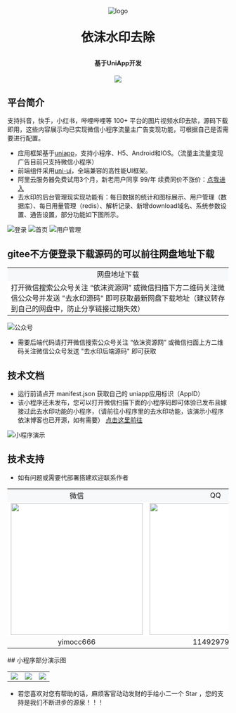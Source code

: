 <p align="center">
	<img alt="logo" src="https://img.eplusskin.com/uploads/20240730/log.png">
</p>
<h1 align="center" style="margin: 30px 0 30px; font-weight: bold;">依沫水印去除</h1>
<h4 align="center">基于UniApp开发</h4>
<p align="center">
	<img src="https://img.shields.io/github/license/mashape/apistatus.svg">
</p>

## 平台简介

支持抖音，快手，小红书，哔哩哔哩等 100+ 平台的图片视频水印去除，源码下载即用，这些内容展示均已实现微信小程序流量主广告变现功能，可根据自己是否需要进行配置。
* 应用框架基于[uniapp](https://uniapp.dcloud.net.cn/)，支持小程序、H5、Android和IOS。（流量主流量变现广告目前只支持微信小程序）
* 前端组件采用[uni-ui](https://github.com/dcloudio/uni-ui)，全端兼容的高性能UI框架。
* 阿里云服务器免费试用3个月，新老用户同享 99/年 续费同价不涨价：[点我进入](https://www.aliyun.com/daily-act/ecs/activity_selection?userCode=ua4mkdxk)
* 去水印的后台管理现实现功能有：每日数据的统计和图标展示、用户管理（数据库）、每日用量管理（redis）、解析记录、新增download域名、系统参数设置、通告设置，部分功能如下图所示。
<img src="https://img.eplusskin.com/uploads/20240730/shuiyinad1.png"  alt="登录"/>
<img src="https://img.eplusskin.com/uploads/20240730/shuiyinad2.png"  alt="首页"/>
<img src="https://img.eplusskin.com/uploads/20240730/shuiyinad3.png" alt="用户管理"/>

## gitee不方便登录下载源码的可以前往网盘地址下载
<table>
    <tr>
        <td align="center" bgcolor=#F6F8FA>网盘地址下载</td>
    </tr>
    <tr>
        <td bgcolor=#FFFFFF>打开微信搜索公众号关注 “依沫资源网” 或微信扫描下方二维码关注微信公众号并发送 "去水印源码" 即可获取最新网盘下载地址（建议转存到自己的网盘中，防止分享链接过期失效） </td>
    </tr>
</table>
<img src="https://img.eplusskin.com/uploads/20240730/gongzhonghao2.png" alt="公众号"/>

* 需要后端代码请打开微信搜索公众号关注 “依沫资源网” 或微信扫面上方二维码关注微信公众号发送 "去水印后端源码" 即可获取

## 技术文档

[//]: # (<img src="http://img.eplusskin.com/uploads/20240730/1715928722339.png">  QQ： 1149297946 或 微信：yimoziyuan666)
- 运行前请点开 manifest.json 获取自己的 uniapp应用标识（AppID）
- 该小程序还未发布，您可以打开微信扫描下面的小程序码即可体验已发布且嫁接过此去水印功能的小程序，（请前往小程序里的去水印功能，该演示小程序依沫博客也已开源，如有需要） [点击这里前往](https://gitee.com/ananyouu/yimo-resource-blog.git)

<img src="https://img.eplusskin.com/uploads/20240730/miniapp.jpg" alt="小程序演示"/>

## 技术支持

- 如有问题或需要代部署搭建欢迎联系作者

<table>
    <tr>
        <td align="center" bgcolor=#F6F8FA>微信</td>
        <td align="center" bgcolor=#F6F8FA>QQ</td>
    </tr>
    <tr>
        <td bgcolor=#FFFFFF><img width = "300" src="https://simgs.emoboy.vip/appimg/bigwx.png"/></td>
        <td bgcolor=#FFFFFF><img width = "300" src="https://img.eplusskin.com/uploads/20240730/qiuqiu3.png"/></td>
    </tr>
    <tr>
        <td align="center">yimocc666</td>
        <td align="center">1149297946</td>
    </tr>
</table>
## 小程序部分演示图

<table>
    <tr>
        <td><img src="https://simgs.emoboy.vip/appimg/fengmian/2024/11/122112409.jpg"/></td>
        <td><img src="https://img.eplusskin.com/uploads/20240730/shuiyin3.png"/></td>
        <td><img src="https://img.eplusskin.com/uploads/20240730/shuiyin1.png"/></td>
    </tr>
</table>

* 若您喜欢对您有帮助的话，麻烦客官动动发财的手给小二一个 Star ，您的支持是我们不断进步的源泉！！！

